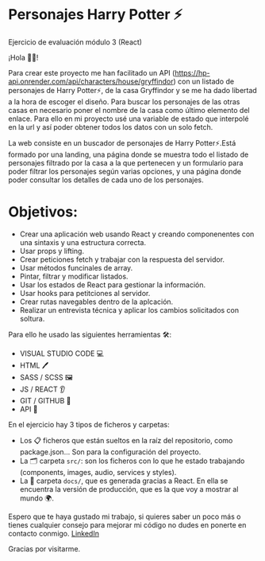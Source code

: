 # Personajes Harry Potter ⚡

Ejercicio de evaluación módulo 3 (React)

¡Hola 👋🏽!

Para crear este proyecto me han facilitado un API (https://hp-api.onrender.com/api/characters/house/gryffindor) con un listado de personajes de Harry Potter⚡, de la casa Gryffindor y se me ha dado libertad a la hora de escoger el diseño. Para buscar los personajes de las otras casas en necesario poner el nombre de la casa como último elemento del enlace. Para ello en mi proyecto usé una variable de estado que interpolé en la url y así poder obtener todos los datos con un solo fetch.

La web consiste en un buscador de personajes de Harry Potter⚡.Está formado por una landing, una página donde se muestra todo el listado de personajes filtrado por la casa a la que pertenecen y un formulario para poder filtrar los personajes según varias opciones, y una página donde poder consultar los detalles de cada uno de los personajes.

# Objetivos:

- Crear una aplicación web usando React y creando componenentes con una sintaxis y una estructura correcta.
- Usar props y lifting.
- Crear peticiones fetch y trabajar con la respuesta del servidor.
- Usar métodos funcinales de array.
- Pintar, filtrar y modificar listados.
- Usar los estados de React para gestionar la información.
- Usar hooks para petitciones al servidor.
- Crear rutas navegables dentro de la aplcación.
- Realizar un entrevista técnica y aplicar los cambios solicitados con soltura.

Para ello he usado las siguientes herramientas 🛠️:

- VISUAL STUDIO CODE 💻
- HTML 🖊️
- SASS / SCSS 🖼️
- JS / REACT 👂
- GIT / GITHUB 🌳
- API 🔎

En el ejercicio hay 3 tipos de ficheros y carpetas:

- Los 📋 ficheros que están sueltos en la raíz del repositorio, como package.json... Son para la configuración del proyecto.
- La 🗂️ carpeta `src/`: son los ficheros con lo que he estado trabajando (components, images, audio, services y styles).
- La 📂 carpeta `docs/`, que es generada gracias a React. En ella se encuentra la versión de producción, que es la que voy a mostrar al mundo 🌍.

Espero que te haya gustado mi trabajo, si quieres saber un poco más o tienes cualquier consejo para mejorar mi código no dudes en ponerte en contacto conmigo. [LinkedIn](https://www.linkedin.com/in/bea-figueroa/)

Gracias por visitarme.
